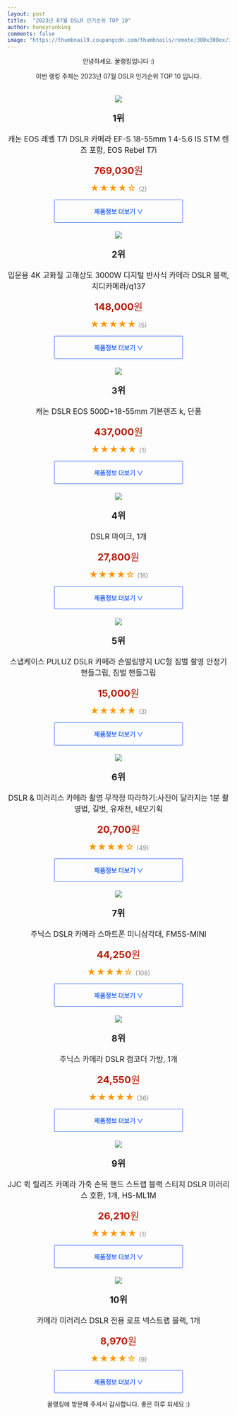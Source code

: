 ```yaml
---
layout: post
title:  "2023년 07월 DSLR 인기순위 TOP 10"
author: honeyranking
comments: false
image: "https://thumbnail9.coupangcdn.com/thumbnails/remote/300x300ex/image/vendor_inventory/beaf/c17f79c252925d337fc90029e88f9971b813cf323252115fb0ef1445e85c.jpg"
---
```

<p style="text-align: center;">안녕하세요. 꿀랭킹입니다 :)</p>
<p style="text-align: center;">이번 랭킹 주제는 2023년 07월 DSLR 인기순위 TOP 10 입니다.</p><center><img src="https://thumbnail9.coupangcdn.com/thumbnails/remote/300x300ex/image/vendor_inventory/beaf/c17f79c252925d337fc90029e88f9971b813cf323252115fb0ef1445e85c.jpg" style="margin-top:20px" /></center><p style="text-align: center; font-size: 20px"><b>1위</b></p><p style="text-align: center; font-size: 17px">캐논 EOS 레벨 T7i DSLR 카메라 EF-S 18-55mm 1 4-5.6 IS STM 렌즈 포함, EOS Rebel T7i</p><p style="text-align: center;"><span style="color: #b61800; font-size: 22px;"><b>769,030</b>원</span></p><p style="text-align: center;"><span style="color: #ff9600; font-size: 20px;">★★★★☆ </span><span style="color: #878787;">(2)</span></p><center><a href="https://link.coupang.com/a/3VcmG"><div style="font-size: 14px; display: inline-block; padding: 15px 90px; color: #346aff; border-radius: 2px; border: 1px solid #346aff; cursor: pointer;"><b>제품정보 더보기 &or;</b></div></a></center><center><img src="https://thumbnail9.coupangcdn.com/thumbnails/remote/300x300ex/image/vendor_inventory/914d/edaebcccad7ff0ca6162133b8e56e86c383301d368723085d23148021ff2.png" style="margin-top:20px" /></center><p style="text-align: center; font-size: 20px"><b>2위</b></p><p style="text-align: center; font-size: 17px">입문용 4K 고화질 고해상도 3000W 디지털 반사식 카메라 DSLR 블랙, 치디카메라/q137</p><p style="text-align: center;"><span style="color: #b61800; font-size: 22px;"><b>148,000</b>원</span></p><p style="text-align: center;"><span style="color: #ff9600; font-size: 20px;">★★★★★ </span><span style="color: #878787;">(5)</span></p><center><a href="https://link.coupang.com/a/3VcmH"><div style="font-size: 14px; display: inline-block; padding: 15px 90px; color: #346aff; border-radius: 2px; border: 1px solid #346aff; cursor: pointer;"><b>제품정보 더보기 &or;</b></div></a></center><center><img src="https://thumbnail9.coupangcdn.com/thumbnails/remote/300x300ex/image/vendor_inventory/1679/1601c38533de45ac9b8672252af3847910956d286dd27daaf23b9e59cc83.jpg" style="margin-top:20px" /></center><p style="text-align: center; font-size: 20px"><b>3위</b></p><p style="text-align: center; font-size: 17px">캐논 DSLR EOS 500D+18-55mm 기본렌즈 k, 단품</p><p style="text-align: center;"><span style="color: #b61800; font-size: 22px;"><b>437,000</b>원</span></p><p style="text-align: center;"><span style="color: #ff9600; font-size: 20px;">★★★★★ </span><span style="color: #878787;">(1)</span></p><center><a href="https://link.coupang.com/a/3VcmK"><div style="font-size: 14px; display: inline-block; padding: 15px 90px; color: #346aff; border-radius: 2px; border: 1px solid #346aff; cursor: pointer;"><b>제품정보 더보기 &or;</b></div></a></center><center><img src="https://thumbnail10.coupangcdn.com/thumbnails/remote/300x300ex/image/retail/images/2021/06/01/17/7/7d9996eb-2d29-4f8c-8f77-a53ba705a506.jpg" style="margin-top:20px" /></center><p style="text-align: center; font-size: 20px"><b>4위</b></p><p style="text-align: center; font-size: 17px">DSLR 마이크, 1개</p><p style="text-align: center;"><span style="color: #b61800; font-size: 22px;"><b>27,800</b>원</span></p><p style="text-align: center;"><span style="color: #ff9600; font-size: 20px;">★★★★☆ </span><span style="color: #878787;">(16)</span></p><center><a href="https://link.coupang.com/a/3VcmM"><div style="font-size: 14px; display: inline-block; padding: 15px 90px; color: #346aff; border-radius: 2px; border: 1px solid #346aff; cursor: pointer;"><b>제품정보 더보기 &or;</b></div></a></center><center><img src="https://thumbnail8.coupangcdn.com/thumbnails/remote/300x300ex/image/vendor_inventory/5887/c96c0eab7f866e7ff69c778754bebdd35b5d4fbc6a74f595c78964dc14c3.jpg" style="margin-top:20px" /></center><p style="text-align: center; font-size: 20px"><b>5위</b></p><p style="text-align: center; font-size: 17px">스냅케이스 PULUZ DSLR 카메라 손떨림방지 UC형 짐벌 촬영 안정기 핸들그립, 짐벌 핸들그립</p><p style="text-align: center;"><span style="color: #b61800; font-size: 22px;"><b>15,000</b>원</span></p><p style="text-align: center;"><span style="color: #ff9600; font-size: 20px;">★★★★★ </span><span style="color: #878787;">(3)</span></p><center><a href="https://link.coupang.com/a/3VcmO"><div style="font-size: 14px; display: inline-block; padding: 15px 90px; color: #346aff; border-radius: 2px; border: 1px solid #346aff; cursor: pointer;"><b>제품정보 더보기 &or;</b></div></a></center><center><img src="https://thumbnail6.coupangcdn.com/thumbnails/remote/300x300ex/image/vendor_inventory/5999/8c519b5d6ddc5d71f575d8b7fc3ac7ed41768be0851caad28e166bc429ec.jpg" style="margin-top:20px" /></center><p style="text-align: center; font-size: 20px"><b>6위</b></p><p style="text-align: center; font-size: 17px">DSLR & 미러리스 카메라 촬영 무작정 따라하기:사진이 달라지는 1분 촬영법, 길벗, 유재천, 네모기획</p><p style="text-align: center;"><span style="color: #b61800; font-size: 22px;"><b>20,700</b>원</span></p><p style="text-align: center;"><span style="color: #ff9600; font-size: 20px;">★★★★☆ </span><span style="color: #878787;">(49)</span></p><center><a href="https://link.coupang.com/a/3VcmP"><div style="font-size: 14px; display: inline-block; padding: 15px 90px; color: #346aff; border-radius: 2px; border: 1px solid #346aff; cursor: pointer;"><b>제품정보 더보기 &or;</b></div></a></center><center><img src="https://thumbnail9.coupangcdn.com/thumbnails/remote/300x300ex/image/retail/images/2020/08/24/10/4/855f2e63-a929-4d1e-82dd-f6a6b48b6c88.jpg" style="margin-top:20px" /></center><p style="text-align: center; font-size: 20px"><b>7위</b></p><p style="text-align: center; font-size: 17px">주닉스 DSLR 카메라 스마트폰 미니삼각대, FM5S-MINI</p><p style="text-align: center;"><span style="color: #b61800; font-size: 22px;"><b>44,250</b>원</span></p><p style="text-align: center;"><span style="color: #ff9600; font-size: 20px;">★★★★☆ </span><span style="color: #878787;">(108)</span></p><center><a href="https://link.coupang.com/a/3VcmR"><div style="font-size: 14px; display: inline-block; padding: 15px 90px; color: #346aff; border-radius: 2px; border: 1px solid #346aff; cursor: pointer;"><b>제품정보 더보기 &or;</b></div></a></center><center><img src="https://thumbnail9.coupangcdn.com/thumbnails/remote/300x300ex/image/rs_quotation_api/4tasdd2w/6bc46e95382f40e29dac1d7f74d74478.jpg" style="margin-top:20px" /></center><p style="text-align: center; font-size: 20px"><b>8위</b></p><p style="text-align: center; font-size: 17px">주닉스 카메라 DSLR 캠코더 가방, 1개</p><p style="text-align: center;"><span style="color: #b61800; font-size: 22px;"><b>24,550</b>원</span></p><p style="text-align: center;"><span style="color: #ff9600; font-size: 20px;">★★★★★ </span><span style="color: #878787;">(36)</span></p><center><a href="https://link.coupang.com/a/3VcmS"><div style="font-size: 14px; display: inline-block; padding: 15px 90px; color: #346aff; border-radius: 2px; border: 1px solid #346aff; cursor: pointer;"><b>제품정보 더보기 &or;</b></div></a></center><center><img src="https://thumbnail7.coupangcdn.com/thumbnails/remote/300x300ex/image/retail/images/2023/05/31/15/1/654ac8f7-1730-45b6-a5cd-0165d73022ee.jpg" style="margin-top:20px" /></center><p style="text-align: center; font-size: 20px"><b>9위</b></p><p style="text-align: center; font-size: 17px">JJC 퀵 릴리즈 카메라 가죽 손목 핸드 스트랩 블랙 스티치 DSLR 미러리스 호환, 1개, HS-ML1M</p><p style="text-align: center;"><span style="color: #b61800; font-size: 22px;"><b>26,210</b>원</span></p><p style="text-align: center;"><span style="color: #ff9600; font-size: 20px;">★★★★★ </span><span style="color: #878787;">(1)</span></p><center><a href="https://link.coupang.com/a/3VcmT"><div style="font-size: 14px; display: inline-block; padding: 15px 90px; color: #346aff; border-radius: 2px; border: 1px solid #346aff; cursor: pointer;"><b>제품정보 더보기 &or;</b></div></a></center><center><img src="https://thumbnail9.coupangcdn.com/thumbnails/remote/300x300ex/image/retail/images/2021/05/10/17/6/8ab21370-cdd7-4eca-b714-c4f1ed2796e4.jpg" style="margin-top:20px" /></center><p style="text-align: center; font-size: 20px"><b>10위</b></p><p style="text-align: center; font-size: 17px">카메라 미러리스 DSLR 전용 로프 넥스트랩 블랙, 1개</p><p style="text-align: center;"><span style="color: #b61800; font-size: 22px;"><b>8,970</b>원</span></p><p style="text-align: center;"><span style="color: #ff9600; font-size: 20px;">★★★★☆ </span><span style="color: #878787;">(9)</span></p><center><a href="https://link.coupang.com/a/3VcmU"><div style="font-size: 14px; display: inline-block; padding: 15px 90px; color: #346aff; border-radius: 2px; border: 1px solid #346aff; cursor: pointer;"><b>제품정보 더보기 &or;</b></div></a></center><p style="text-align: center;">꿀랭킹에 방문해 주셔서 감사합니다. 좋은 하루 되세요 :)</p>